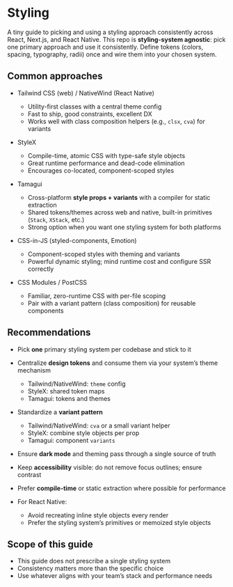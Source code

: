 # Styling

A tiny guide to picking and using a styling approach consistently
across React, Next.js, and React Native. This repo is
**styling-system agnostic**: pick one primary approach and use it
consistently. Define tokens (colors, spacing, typography, radii)
once and wire them into your chosen system.

## Common approaches

* Tailwind CSS (web) / NativeWind (React Native)

  * Utility-first classes with a central theme config
  * Fast to ship, good constraints, excellent DX
  * Works well with class composition helpers (e.g., `clsx`, `cva`) for variants

* StyleX

  * Compile-time, atomic CSS with type-safe style objects
  * Great runtime performance and dead-code elimination
  * Encourages co-located, component-scoped styles

* Tamagui

  * Cross-platform **style props + variants** with a compiler for static extraction
  * Shared tokens/themes across web and native, built-in primitives
  (`Stack`, `XStack`, etc.)
  * Strong option when you want one styling system for both platforms

* CSS-in-JS (styled-components, Emotion)

  * Component-scoped styles with theming and variants
  * Powerful dynamic styling; mind runtime cost and configure SSR correctly

* CSS Modules / PostCSS

  * Familiar, zero-runtime CSS with per-file scoping
  * Pair with a variant pattern (class composition) for reusable components

## Recommendations

* Pick **one** primary styling system per codebase and stick to it
* Centralize **design tokens** and consume them via your system’s theme mechanism

  * Tailwind/NativeWind: `theme` config
  * StyleX: shared token maps
  * Tamagui: tokens and themes
* Standardize a **variant pattern**

  * Tailwind/NativeWind: `cva` or a small variant helper
  * StyleX: combine style objects per prop
  * Tamagui: component `variants`
* Ensure **dark mode** and theming pass through a single source of truth
* Keep **accessibility** visible: do not remove focus outlines; ensure contrast
* Prefer **compile-time** or static extraction where possible for performance
* For React Native:

  * Avoid recreating inline style objects every render
  * Prefer the styling system’s primitives or memoized style objects

## Scope of this guide

* This guide does not prescribe a single styling system
* Consistency matters more than the specific choice
* Use whatever aligns with your team’s stack and performance needs
